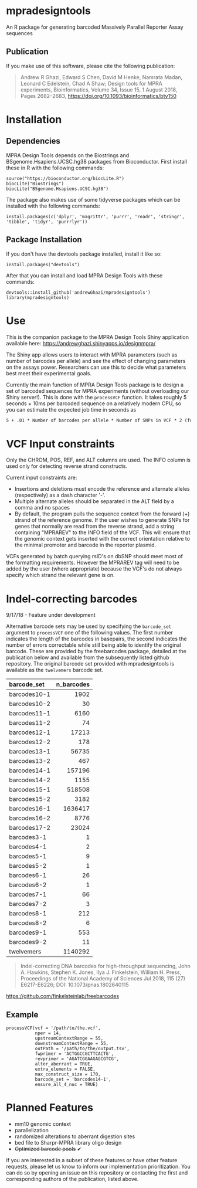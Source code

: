 # mpradesigntools
An R package for generating barcoded Massively Parallel Reporter Assay sequences

## Publication  

If you make use of this software, please cite the following publication:

> Andrew R Ghazi, Edward S Chen, David M Henke, Namrata Madan, Leonard C Edelstein, Chad A Shaw; Design tools for MPRA experiments, Bioinformatics, Volume 34, Issue 15, 1 August 2018, Pages 2682–2683, https://doi.org/10.1093/bioinformatics/bty150

# Installation

## Dependencies
MPRA Design Tools depends on the Biostrings and BSgenome.Hsapiens.UCSC.hg38 packages from Bioconductor. First install these in R with the following commands:
```{r}
source("https://bioconductor.org/biocLite.R")
biocLite("Biostrings")
biocLite("BSgenome.Hsapiens.UCSC.hg38")
```

The package also makes use of some tidyverse packages which can be installed with the following commands:
```{r}
install.packages(c('dplyr', 'magrittr', 'purrr', 'readr', 'stringr', 'tibble', 'tidyr', 'purrrlyr'))
```

## Package Installation

If you don't have the devtools package installed, install it like so:
```{r}
install.packages("devtools")
```

After that you can install and load MPRA Design Tools with these commands:

```{r}
devtools::install_github('andrewGhazi/mpradesigntools')
library(mpradesigntools)
```

# Use

This is the companion package to the MPRA Design Tools Shiny application available here: https://andrewghazi.shinyapps.io/designmpra/

The Shiny app allows users to interact with MPRA parameters (such as number of barcodes per allele) and see the effect of changing parameters on the assays power. Researchers can use this to decide what parameters best meet their experimental goals.

Currently the main function of MPRA Design Tools package is to design a set of barcoded sequences for MPRA experiments (without overloading our Shiny server!). This is done with the `processVCF` function. It takes roughly 5 seconds + 10ms per barcoded sequence on a relatively modern CPU, so you can estimate the expected job time in seconds as 
```tex
5 + .01 * Number of barcodes per allele * Number of SNPs in VCF * 2 (for ref/alt alleles)
```

# VCF Input constraints

Only the CHROM, POS, REF, and ALT columns are used. The INFO column is used only for detecting reverse strand constructs.

Current input constraints are:

*   Insertions and deletions must encode the reference and alternate alleles (respectively) as a dash character '-'.
*   Multiple alternate alleles should be separated in the ALT field by a comma and no spaces
*   By default, the program pulls the sequence context from the forward (+) strand of the reference genome. If the user wishes to generate SNPs for genes that normally are read from the reverse strand, add a string containing "MPRAREV" to the INFO field of the VCF. This will ensure that the genomic context gets inserted with the correct orientation relative to the minimal promoter and barcode in the reporter plasmid.

VCFs generated by batch querying rsID's on dbSNP should meet most of the formatting requirements. However the MPRAREV tag will need to be added by the user (where appropriate) because the VCF's do not always specify which strand the relevant gene is on. 

# Indel-correcting barcodes

9/17/18 - Feature under development 

Alternative barcode sets may be used by specifying the `barcode_set` argument to `processVCF` one of the following values. The first number indicates the length of the barcodes in basepairs, the second indicates the number of errors correctable while still being able to identify the original barcode. These are provided by the freebarcodes package, detailed at the publication below and available from the subsequently listed github repository. The original barcode set provided with mpradesigntools is available as the `twelvemers` barcode set. 

|barcode_set  | n_barcodes|
|:------------|----------:|
|barcodes10-1 |       1902|
|barcodes10-2 |         30|
|barcodes11-1 |       6160|
|barcodes11-2 |         74|
|barcodes12-1 |      17213|
|barcodes12-2 |        178|
|barcodes13-1 |      56735|
|barcodes13-2 |        467|
|barcodes14-1 |     157196|
|barcodes14-2 |       1155|
|barcodes15-1 |     518508|
|barcodes15-2 |       3182|
|barcodes16-1 |    1636417|
|barcodes16-2 |       8776|
|barcodes17-2 |      23024|
|barcodes3-1  |          1|
|barcodes4-1  |          2|
|barcodes5-1  |          9|
|barcodes5-2  |          1|
|barcodes6-1  |         26|
|barcodes6-2  |          1|
|barcodes7-1  |         66|
|barcodes7-2  |          3|
|barcodes8-1  |        212|
|barcodes8-2  |          6|
|barcodes9-1  |        553|
|barcodes9-2  |         11|
|twelvemers   |    1140292|

> Indel-correcting DNA barcodes for high-throughput sequencing, John A. Hawkins, Stephen K. Jones, Ilya J. Finkelstein, William H. Press, Proceedings of the National Academy of Sciences Jul 2018, 115 (27) E6217-E6226; DOI: 10.1073/pnas.1802640115

https://github.com/finkelsteinlab/freebarcodes

## Example
```{r}
processVCF(vcf = '/path/to/the.vcf',
           nper = 14,
           upstreamContextRange = 55,
           downstreamContextRange = 55,
           outPath = '/path/to/the/output.tsv',
           fwprimer = 'ACTGGCCGCTTCACTG',
           revprimer = 'AGATCGGAAGAGCGTCG',
           alter_aberrant = TRUE,
           extra_elements = FALSE,
           max_construct_size = 170,
           barcode_set = 'barcodes14-1',
           ensure_all_4_nuc = TRUE)
```

# Planned Features  

*    mm10 genomic context  
*    parallelization  
*    randomized alterations to aberrant digestion sites  
*    bed file to Sharpr-MPRA library oligo design  
*    ~~Optimized barcode pools~~ ✔

If you are interested in a subset of these features or have other feature requests, please let us know to inform our implementation prioritization. You can do so by opening an issue on this repository or contacting the first and corresponding authors of the publication, listed above.
